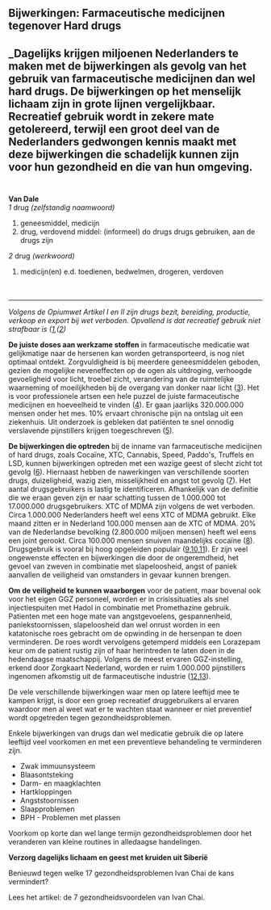 ## Bijwerkingen: Farmaceutische medicijnen tegenover Hard drugs

_Dagelijks krijgen miljoenen Nederlanders te maken met de bijwerkingen als gevolg van het gebruik van farmaceutische medicijnen dan wel hard drugs. De bijwerkingen op het menselijk lichaam zijn in grote lijnen vergelijkbaar. Recreatief gebruik wordt in zekere mate getolereerd, terwijl een groot deel van de Nederlanders gedwongen kennis maakt met deze bijwerkingen die schadelijk kunnen zijn voor hun gezondheid en die van hun omgeving.
<br>
<br>
-----------------------------------
**Van Dale** <br>
_1_ drug _(zelfstandig naamwoord)_ <br>
1) geneesmiddel, medicijn <br>
2) drug, verdovend middel: (informeel) do drugs drugs gebruiken, aan de drugs zijn <br>

_2_ drug _(werkwoord)_ <br>
1) medicijn(en) e.d. toedienen, bedwelmen, drogeren, verdoven <br>
<br><br>
-----------------------------------

_Volgens de Opiumwet Artikel I en II zijn drugs bezit, bereiding, productie, verkoop en export bij wet verboden. Opvallend is dat recreatief gebruik niet strafbaar is ([1](https://wetten.overheid.nl/BWBR0001941/2019-07-19),([2](https://www.jellinek.nl/vraag-antwoord/hoe-werkt-de-opiumwet/))_

**De juiste doses aan werkzame stoffen** in farmaceutische medicatie wat gelijkmatige naar de hersenen kan worden getransporteerd, is nog niet optimaal ontdekt. Zorgvuldigheid is bij meerdere geneesmiddelen geboden, gezien de mogelijke neveneffecten op de ogen als uitdroging, verhoogde gevoeligheid voor licht, troebel zicht, verandering van de ruimtelijke waarneming of moeilijkheden bij de overgang van donker naar licht ([3](https://www.zeiss.nl/vision-care/beter-zien/gezondheid-bescherming/geneesmiddelen-kunnen-het-gezichtsvermogen-beperken.html)). Het is voor professionele artsen een hele puzzel de juiste farmaceutische medicijnen en hoeveelheid te vinden ([4](https://www.umcutrecht.nl/nl/Nieuws/We-willen-bijwerkingen-van-medicatie-verminderen)). Er gaan jaarlijks 320.000.000 mensen onder het mes. 10% ervaart chronische pijn na ontslag uit een ziekenhuis. Uit onderzoek is gebleken dat patiënten te snel onnodig verslavende pijnstillers krijgen toegeschreven ([5](https://nos.nl/artikel/2280241-wetenschappers-te-snel-verslavende-pijnstillers-na-operatie.html)).

**De bijwerkingen die optreden** bij de inname van farmaceutische medicijnen of hard drugs, zoals Cocaïne, XTC, Cannabis, Speed, Paddo's, Truffels en LSD, kunnen bijwerkingen optreden met een wazige geest of slecht zicht tot gevolg ([6](https://www.drugsinfoteam.nl/klachten)). Hiernaast hebben de nawerkingen van verschillende soorten drugs, duizeligheid, wazig zien, misselijkheid en angst tot gevolg ([7](https://www.drugsinfoteam.nl/vraag-antwoord/lees-een-antwoord/-/coke-duizeligheid-wazig-zien-misselijkheid-angst)). Het aantal drugsgebruikers is lastig te identificeren. Afhankelijk van de definitie die we eraan geven zijn er naar schatting tussen de 1.000.000 tot 17.000.000 drugsgebruikers. XTC of MDMA zijn volgens de wet verboden. Circa 1.000.000 Nederlanders heeft wel eens XTC of MDMA gebruikt. Elke maand zitten er in Nederland 100.000 mensen aan de XTC of MDMA. 20% van de Nederlandse bevolking (2.800.000 miljoen mensen) heeft wel eens een joint gerookt. Circa 100.000 mensen snuiven maandelijks cocaïne ([8](https://www.changingperspective.info/nieuws/blog/nederland-kent-naar-schatting-17-miljoen-drugsgebruikers%20)). Drugsgebruik is vooral bij hoog opgeleiden populair ([9](https://nos.nl/nieuwsuur/artikel/2283342-cocaine-de-champagne-van-de-amsterdamse-zuidas.html),[10](https://www.nrc.nl/nieuws/2018/01/05/drank-en-drugs-en-groente-en-sport-a1587153),[11](https://www.erasmusmagazine.nl/2018/09/27/even-snuiven-in-de-kroeg-drugs-populair-onder-studenten/)). Er zijn veel ongewenste effecten en bijwerkingen die door de ongeremdheid, het gevoel van zweven in combinatie met slapeloosheid, angst of paniek aanvallen de veiligheid van  omstanders in gevaar kunnen brengen. 

**Om de veiligheid te kunnen waarborgen** voor de patient, maar bovenal ook voor het eigen GGZ personeel, worden er in crisissituaties als snel injectiespuiten met Hadol in combinatie met Promethazine gebruik. Patienten met een hoge mate van angstgevoelens, gespannenheid, paniekstoornissen, slapeloosheid dan wel onrust worden in een katatonische roes gebracht om de opwinding in de hersenpan te doen verminderen. De roes wordt vervolgens getemperd middels een Lorazepam keur om de patient rustig zijn of haar herintreden te laten doen in de hedendaagse maatschappij. Volgens de meest ervaren GGZ-instelling, erkend door Zorgkaart Nederland, worden er ruim 1.000.000 pijnstillers ingenomen afkomstig uit de farmaceutische industrie ([12](https://solutions-center.nl/verslavingen/medicijnverslaving/pijnstillers/),[13](https://www.zorgkaartnederland.nl/zorginstelling/ggz-solutions-center-voorthuizen-10001990)). 

De vele verschillende bijwerkingen waar men op latere leeftijd mee te kampen krijgt, is door een groep recreatief druggebruikers al ervaren waardoor men al weet wat er te wachten staat wanneer er niet preventief wordt opgetreden tegen gezondheidsproblemen.

Enkele bijwerkingen van drugs dan wel medicatie gebruik die op latere leeftijd veel voorkomen en met een preventieve behandeling te verminderen zijn.
* Zwak immuunsysteem
* Blaasontsteking
* Darm- en maagklachten
* Hartkloppingen
* Angststoornissen
* Slaapproblemen
* BPH - Problemen met plassen 

Voorkom op korte dan wel lange termijn gezondheidsproblemen door het veranderen van kleine routines in alledaagse handelingen. 

**Verzorg dagelijks lichaam en geest met kruiden uit Siberië**

Benieuwd tegen welke 17 gezondheidsproblemen Ivan Chai de kans vermindert? 

Lees het artikel: de 7 gezondheidsvoordelen van Ivan Chai. 

